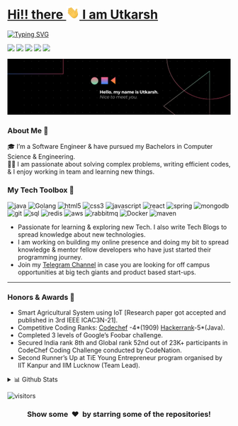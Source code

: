 # [Hi!! there <img src="https://raw.githubusercontent.com/ABSphreak/ABSphreak/master/gifs/Hi.gif" width="30px"> I am Utkarsh]()
[![Typing SVG](https://readme-typing-svg.herokuapp.com/?color=F7186C&lines=Let's+connect;visit+any+of+these+👇)](https://git.io/typing-svg)

[<img height="30" src="https://img.shields.io/badge/twitter-%231DA1F2.svg?&style=for-the-badge&logo=twitter&logoColor=white" />][twitter]
[<img height="30" src="https://img.shields.io/badge/linkedin-blue.svg?&style=for-the-badge&logo=linkedin&logoColor=white" />][LinkedIn]
[<img height="30" src="https://img.shields.io/badge/Gmail-D14836?style=for-the-badge&logo=gmail&logoColor=white" />][Gmail]
[<img height="30" src="https://img.shields.io/badge/Medium-12100E?style=for-the-badge&logo=medium&logoColor=white" />][Medium]
[<img height="30" src="https://img.shields.io/badge/dev.to-0A0A0A?style=for-the-badge&logo=devdotto&logoColor=white" />][Dev]


![alt text](https://github.com/Utkarsh-Y/Utkarsh-Y/blob/main/Black%20Technology%20LinkedIn%20Banner.png)
<br />

### About Me 🚀
🎓 I’m a Software Engineer & have pursued my Bachelors in Computer Science & Engineering. </br>
👨‍💻  I am passionate about solving complex problems, writing efficient codes, & I enjoy working in team and learning new things. </br>


### My Tech Toolbox 🧰 

<p align="left">
<img src="https://cdn4.iconfinder.com/data/icons/logos-and-brands/512/181_Java_logo_logos-512.png" alt="java" width="40" height="40"/> 
 <img src="https://go.dev/blog/go-brand/Go-Logo/SVG/Go-Logo_Blue.svg" alt="Golang" width="40" height="40"/>
<img src="https://upload.wikimedia.org/wikipedia/commons/thumb/6/61/HTML5_logo_and_wordmark.svg/512px-HTML5_logo_and_wordmark.svg.png" alt="html5" height="40"/> 
<img src="https://upload.wikimedia.org/wikipedia/commons/thumb/d/d5/CSS3_logo_and_wordmark.svg/1200px-CSS3_logo_and_wordmark.svg.png" alt="css3" height="40"/> 
 <img src="https://cdn2.iconfinder.com/data/icons/designer-skills/128/code-programming-javascript-software-develop-command-language-512.png" alt="javascript" height="40"/> 
 <img src="https://cdn4.iconfinder.com/data/icons/logos-3/600/React.js_logo-512.png" alt="react" height="40"/>
  <img src="https://symbols.getvecta.com/stencil_96/68_spring-framework.c46ab15b10.svg" alt="spring" height="40"/>
 <img src="https://cdn.icon-icons.com/icons2/2415/PNG/512/mongodb_plain_wordmark_logo_icon_146423.png" alt="mongodb" height="40"/>
<img src="https://www.vectorlogo.zone/logos/git-scm/git-scm-icon.svg" alt="git" width="40" height="40"/>
 <img src="https://cdn1.iconfinder.com/data/icons/hawcons/32/699166-icon-89-document-file-sql-512.png" alt="sql" width="40" height="40"/> 
<img src="https://cdn.icon-icons.com/icons2/2415/PNG/512/redis_original_logo_icon_146368.png" alt="redis" width="40" height="40"/>
 <img src="https://cdn.icon-icons.com/icons2/2699/PNG/512/amazon_aws_logo_icon_170593.png" alt="aws" width="40" height="40"/>
 <img src="https://symbols.getvecta.com/stencil_94/4_rabbitmq-icon.ebf2e8b0c3.svg" alt="rabbitmq" width="40" height="40"/>
<img src="https://cdn3.iconfinder.com/data/icons/logos-and-brands-adobe/512/97_Docker-512.png" alt="Docker" width="40" height="40"/>
 <img src="https://symbols.getvecta.com/stencil_74/18_apache-maven-icon.2a3ad94f03.svg" alt="maven" width="40" height="40"/>

</p>

 

* Passionate for learning & exploring new Tech. I also write Tech Blogs to spread knowledge about new technologies.
* I am working on building my online presence and doing my bit to spread knowledge & mentor fellow developers who have just started their programming journey.
* Join my [Telegram Channel](https://t.me/joinchat/5I3UIB5yXjViNDJI) in case you are looking for off campus opportunities at big tech giants and product based start-ups.


---
### Honors & Awards 🏅
-  Smart Agricultural System using IoT [Research paper got accepted and published in 3rd IEEE ICAC3N-21].
- Competitive Coding Ranks: [Codechef](https://www.codechef.com/users/utkarsh_024) -4*(1909) [Hackerrank](https://www.hackerrank.com/utkarsh_24)-5*(Java).
- Completed 3 levels of Google’s Foobar challenge.
- Secured India rank 8th and Global rank 52nd out of 23K+ participants in CodeChef Coding Challenge conducted by CodeNation.
- Second Runner’s Up at TiE Young Entrepreneur program organised by IIT Kanpur and IIM Lucknow (Team Lead).

 <details>
<summary>📊 Github Stats </summary>

<p align="center"> <img src="https://github-readme-stats.vercel.app/api?username=utkrsh24&show_icons=true&theme=gotham" alt="Utkarsh | Stats" />

</details>





![visitors](https://visitor-badge.laobi.icu/badge?page_id=utkrsh24.utkrsh24)


[twitter]: https://twitter.com/_utkrsh24
[Dev]: https://dev.to/utkrsh
[Gmail]: mailto:yadav.utkarsh2498@gmail.com
[linkedin]: https://www.linkedin.com/in/utkarsh24/
[Medium]: https://medium.com/@yadav.utkarsh2498

<h3 align="center">Show some &nbsp;❤️&nbsp; by starring some of the repositories!</h3>
